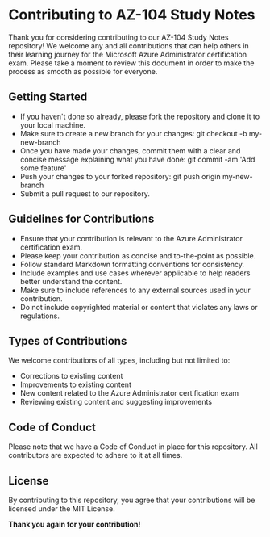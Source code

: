 # Contributing to AZ-104 Study Notes

Thank you for considering contributing to our AZ-104 Study Notes repository! We welcome any and all contributions that can help others in their learning journey for the Microsoft Azure Administrator certification exam. Please take a moment to review this document in order to make the process as smooth as possible for everyone.

## Getting Started

* If you haven't done so already, please fork the repository and clone it to your local machine.
* Make sure to create a new branch for your changes: git checkout -b my-new-branch
* Once you have made your changes, commit them with a clear and concise message explaining what you have done: git commit -am 'Add some feature'
* Push your changes to your forked repository: git push origin my-new-branch
* Submit a pull request to our repository.

## Guidelines for Contributions
+ Ensure that your contribution is relevant to the Azure Administrator certification exam.
+ Please keep your contribution as concise and to-the-point as possible.
+ Follow standard Markdown formatting conventions for consistency.
+ Include examples and use cases wherever applicable to help readers better understand the content.
+ Make sure to include references to any external sources used in your contribution.
+ Do not include copyrighted material or content that violates any laws or regulations.

## Types of Contributions
We welcome contributions of all types, including but not limited to:

+ Corrections to existing content
+ Improvements to existing content
+ New content related to the Azure Administrator certification exam
+ Reviewing existing content and suggesting improvements

## Code of Conduct
Please note that we have a Code of Conduct in place for this repository. All contributors are expected to adhere to it at all times.

## License
By contributing to this repository, you agree that your contributions will be licensed under the MIT License.

**Thank you again for your contribution!** 
